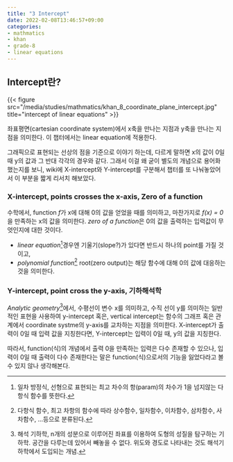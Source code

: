 ```yaml
---
title: "3 Intercept"
date: 2022-02-08T13:46:57+09:00
categories:
- mathmatics
- khan
- grade-8
- linear equations
---
```


## Intercept란?

{{< figure src="/media/studies/mathmatics/khan_8_coordinate_plane_intercept.jpg" title="intercept of linear equations" >}}

좌표평면(cartesian coordinate system)에서 x축을 만나는 지점과 y축을 만나는 지점을 의미한다.
  이 챕터에서는 linear equation에 적용한다.

그래픽으로 표현되는 선상의 점을 기준으로 이야기 하는데, 다르게 말하면
  x의 값이 0일 때 y의 값과 그 반대 각각의 경우와 같다.
  그래서 이걸 왜 굳이 별도의 개념으로 용어화 했는지를 보니,
  wiki에 X-intercept와 Y-intercept를 구분해서 챕터를 또 나눠놓았어서 이 부분을 짧게 리서치 해보았다.

### X-intercept, points crosses the x-axis, Zero of a function

수학에서, function *f*가 x에 대해 0의 값을 얻었을 때를 의미하고, 마찬가지로 *f(x) = 0*을 만족하는 x의 값을 의미한다.
  *zero of a function*은 0의 값을 출력하는 입력값이 무엇인지에 대한 것이다.

- *linear equation*[^1]경우엔 기울기(slope?)가 있다면 반드시 하나의 point를 가질 것이고,
- *polynomial function*[^2] root(zero output)는 해당 함수에 대해 0의 값에 대응하는 것을 의미한다.

### Y-intercept, point cross the y-axis, 기하해석학

*Analytic geometry*[^3]에서, 수평선이 변수 x를 의미하고, 수직 선이 y를 의미하는 일반적인 표현을 사용하여 y-intercept 혹은, vertical intercept는 함수의 그래프 혹은 관계에서 coordinate systme의 y-axis를 교차하는 지점을 의미한다.
  X-intercept가 출력이 0일 때 입력 값을 지칭한다면, Y-intercept는 입력이 0일 때, y의 값을 지칭한다.

따라서, function(식)의 개념에서 출력 0을 만족하는 입력은 다수 존재할 수 있으나, 입력이 0일 때 출력이 다수 존재한다는 말은 function(식)으로서의 기능을 잃었다라고 볼 수 있지 않나 생각해본다.

[^1]: 일차 방정식, 선형으로 표현되는 최고 차수의 항(param)의 차수가 1을 넘지않는 다항식 함수를 뜻한다.
[^2]: 다항식 함수, 최고 차항의 함수에 따라 상수함수, 일차함수, 이차함수, 삼차함수, 사차함수, ...등으로 분류된다.
[^3]: 해석 기하학, n개의 성분으로 이루어진 좌표를 이용하여 도형의 성질을 탐구하는 기하학. 공간을 다루는데 있어서 빼놓을 수 없다. 위도와 경도로 나타내는 것도 해석기하학에서 도입되는 개념.


